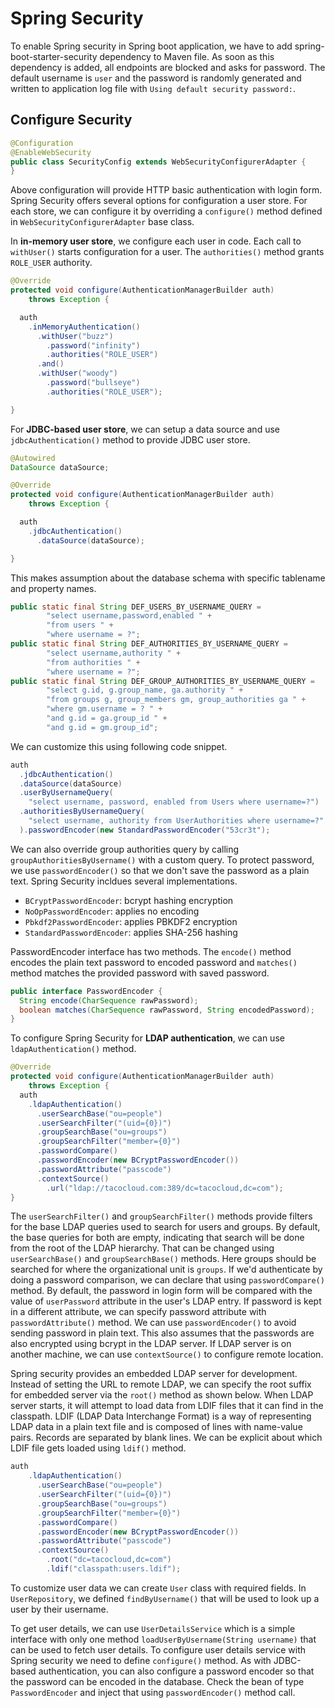# Spring Security

To enable Spring security in Spring boot application, we have to add spring-boot-starter-security dependency to Maven file. As soon as this dependency is added, all endpoints are blocked and asks for password. The default username is `user` and the password is randomly generated and written to application log file with `Using default security password:`.

## Configure Security

```java
@Configuration
@EnableWebSecurity
public class SecurityConfig extends WebSecurityConfigurerAdapter {
}
```

Above configuration will provide HTTP basic authentication with login form. Spring Security offers several options for configuration a user store. For each store, we can configure it by overriding a `configure()` method defined in `WebSecurityConfigurerAdapter` base class.

In **in-memory user store**, we configure each user in code. Each call to `withUser()` starts configuration for a user. The `authorities()` method grants `ROLE_USER` authority.

```java
@Override
protected void configure(AuthenticationManagerBuilder auth)
    throws Exception {

  auth
    .inMemoryAuthentication()
      .withUser("buzz")
        .password("infinity")
        .authorities("ROLE_USER")
      .and()
      .withUser("woody")
        .password("bullseye")
        .authorities("ROLE_USER");

}
```

For **JDBC-based user store**, we can setup a data source and use `jdbcAuthentication()` method to provide JDBC user store.

```java
@Autowired
DataSource dataSource;

@Override
protected void configure(AuthenticationManagerBuilder auth)
    throws Exception {

  auth
    .jdbcAuthentication()
      .dataSource(dataSource);

}
```


This makes assumption about the database schema with specific tablename and property names. 

```java
public static final String DEF_USERS_BY_USERNAME_QUERY =
        "select username,password,enabled " +
        "from users " +
        "where username = ?";
public static final String DEF_AUTHORITIES_BY_USERNAME_QUERY =
        "select username,authority " +
        "from authorities " +
        "where username = ?";
public static final String DEF_GROUP_AUTHORITIES_BY_USERNAME_QUERY =
        "select g.id, g.group_name, ga.authority " +
        "from groups g, group_members gm, group_authorities ga " +
        "where gm.username = ? " +
        "and g.id = ga.group_id " +
        "and g.id = gm.group_id";
```

We can customize this using following code snippet.

```java
auth
  .jdbcAuthentication()
  .dataSource(dataSource)
  .userByUsernameQuery(
    "select username, password, enabled from Users where username=?")
  .authoritiesByUsernameQuery(
    "select username, authority from UserAuthorities where username=?"
  ).passwordEncoder(new StandardPasswordEncoder("53cr3t");
```

We can also override group authorities query by calling `groupAuthoritiesByUsername()` with a custom query. To protect password, we use `passwordEncoder()` so that we don't save the password as a plain text. Spring Security incldues several implementations.

- `BCryptPasswordEncoder`: bcrypt hashing encryption
- `NoOpPasswordEncoder`: applies no encoding
- `Pbkdf2PasswordEncoder`: applies PBKDF2 encryption
- `StandardPasswordEncoder`: applies SHA-256 hashing

PasswordEncoder interface has two methods. The `encode()` method encodes the plain text password to encoded password and `matches()` method matches the provided password with saved password.

```java
public interface PasswordEncoder {
  String encode(CharSequence rawPassword);
  boolean matches(CharSequence rawPassword, String encodedPassword);
}
```

To configure Spring Security for **LDAP authentication**, we can use `ldapAuthentication()` method.

```java
@Override
protected void configure(AuthenticationManagerBuilder auth)
    throws Exception {
  auth
    .ldapAuthentication()
      .userSearchBase("ou=people")
      .userSearchFilter("(uid={0})")
      .groupSearchBase("ou=groups")
      .groupSearchFilter("member={0}")
      .passwordCompare()
      .passwordEncoder(new BCryptPasswordEncoder())
      .passwordAttribute("passcode")
      .contextSource()
        .url("ldap://tacocloud.com:389/dc=tacocloud,dc=com");
}
```

The `userSearchFilter()` and `groupSearchFilter()` methods provide filters for the base LDAP queries used to search for users and groups. By default, the base queries for both are empty, indicating that search will be done from the root of the LDAP hierarchy. That can be changed using `userSearchBase()` and `groupSearchBase()` methods. Here groups should be searched for where the organizational unit is `groups`. If we'd authenticate by doing a password comparison, we can declare that using `passwordCompare()` method. By default, the password in login form will be compared with the value of `userPassword` attribute in the user's LDAP entry. If password is kept in a different attribute, we can specify password attribute with `passwordAttribute()` method. We can use `passwordEncoder()` to avoid sending password in plain text. This also assumes that the passwords are also encrypted using bcrypt in the LDAP server. If LDAP server is on another machine, we can use `contextSource()` to configure remote location.

Spring security provides an embedded LDAP server for development. Instead of setting the URL to remote LDAP, we can specify the root suffix for embedded server via the `root()` method as shown below. When LDAP server starts, it will attempt to load data from LDIF files that it can find in the classpath. LDIF (LDAP Data Interchange Format) is a way of representing LDAP data in a plain text file and is composed of lines with name-value pairs. Records are separated by blank lines. We can be explicit about which LDIF file gets loaded using `ldif()` method.

```java
auth
    .ldapAuthentication()
      .userSearchBase("ou=people")
      .userSearchFilter("(uid={0})")
      .groupSearchBase("ou=groups")
      .groupSearchFilter("member={0}")
      .passwordCompare()
      .passwordEncoder(new BCryptPasswordEncoder())
      .passwordAttribute("passcode")
      .contextSource()
        .root("dc=tacocloud,dc=com")
        .ldif("classpath:users.ldif");
```

To customize user data we can create `User` class with required fields. In `UserRepository`, we defined `findByUsername()` that will be used to look up a user by their username.

To get user details, we can use `UserDetailsService` which is a simple interface with only one method `loadUserByUsername(String username)` that can be used to fetch user details. To configure user details service with Spring security we need to define `configure()` method. As with JDBC-based authentication, you can also configure a password encoder so that the password can be encoded in the database. Check the bean of type `PasswordEncoder` and inject that using `passwordEncoder()` method call.
